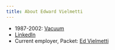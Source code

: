 ```yaml
---
title: About Edward Vielmetti
---
```


* 1987-2002: [Vacuum](http://www-personal.umich.edu/~emv/project/vacuum/about.html)
* [LinkedIn](https://www.linkedin.com/in/edwardvielmetti)
* Current employer, Packet: [Ed Vielmetti](https://www.packet.com/about/team/ed-vielmetti/)
